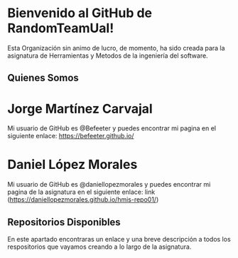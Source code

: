 # Bienvenido al GitHub de RandomTeamUal!

Esta Organización sin animo de lucro, de momento, ha sido creada para la asignatura de Herramientas y Metodos de la ingeniería del software.


## Quienes Somos

# Jorge Martínez Carvajal

Mi usuario de GitHub es @Befeeter y puedes encontrar mi pagina en el siguiente enlace:
https://befeeter.github.io/

# Daniel López Morales
Mi usuario de GitHub es @daniellopezmorales y puedes encontrar mi pagina de la asignatura en el siguiente enlace:
link (https://daniellopezmorales.github.io/hmis-repo01/)

## Repositorios Disponibles
En este apartado encontraras un enlace y una breve descripción a todos los respositorios que vayamos creando a lo largo de la asignatura.
